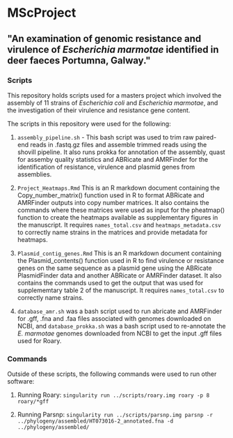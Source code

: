 # MScProject
## "An examination of genomic resistance and virulence of _Escherichia marmotae_ identified in deer faeces Portumna, Galway."

### Scripts

This repository holds scripts used for a masters project which involved the assembly of 11 strains of _Escherichia coli_ and _Escherichia marmotae_, and the investigation of their virulence and resistance gene content.

The scripts in this repository were used for the following:

1. `assembly_pipeline.sh` - This bash script was used to trim raw paired-end reads in .fastq.gz files and assemble trimmed reads using the shovill pipeline. It also runs prokka for annotation of the assembly, quast for assemby quality statistics and ABRicate and AMRFinder for the identification of resistance, virulence and plasmid genes from assemblies.

2. `Project_Heatmaps.Rmd` This is an R markdown document containing the Copy_number_matrix() function used in R to format ABRicate and AMRFinder outputs into copy number matrices. It also contains the commands where these matrices were used as input for the pheatmap() function to create the heatmaps available as supplementary figures in the manuscript. It requires `names_total.csv` and `heatmaps_metadata.csv` to correctly name strains in the matrices and provide metadata for heatmaps.

3. `Plasmid_contig_genes.Rmd` This is an R markdown document containing the Plasmid_contents() function used in R to find virulence or resistance genes on the same sequence as a plasmid gene using the ABRicate PlasmidFinder data and another ABRicate or AMRFinder dataset. It also contains the commands used to get the output that was used for supplememtary table 2 of the manuscript. It requires `names_total.csv` to correctly name strains.

4. `database_amr.sh` was a bash script used to run abricate and AMRFinder for .gff, .fna and .faa files associated with genomes downloaded on NCBI, and `database_prokka.sh` was a bash script used to re-annotate the _E. marmotae_ genomes downloaded from NCBI to get the input .gff files used for Roary.

### Commands

Outside of these scripts, the following commands were used to run other software:

1. Running Roary: `singularity run ../scripts/roary.img roary -p 8 roary/*gff`

2. Running Parsnp: `singularity run ../scripts/parsnp.img parsnp -r ../phylogeny/assembled/HT073016-2_annotated.fna -d ../phylogeny/assembled/`
